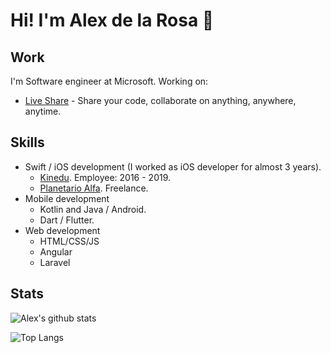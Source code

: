 # Hi! I'm Alex de la Rosa 👋

## Work
I'm Software engineer at Microsoft. Working on:
- [Live Share](https://aka.ms/vsls) - Share your code, collaborate on anything, anywhere, anytime.

## Skills
- Swift / iOS development (I worked as iOS developer for almost 3 years).
  - [Kinedu](https://apps.apple.com/us/app/kinedu-baby-development-plan/id741277284). Employee: 2016 - 2019.
  - [Planetario Alfa](). Freelance.
- Mobile development
  - Kotlin and Java / Android. 
  - Dart / Flutter.
- Web development
  - HTML/CSS/JS
  - Angular
  - Laravel
  
## Stats
![Alex's github stats](https://github-readme-stats.vercel.app/api?username=aletsdelarosa&count_private=true&show_icons=true)

![Top Langs](https://github-readme-stats.vercel.app/api/top-langs/?username=aletsdelarosa&langs_count=10)

<!-- ![ReadMe Card](https://github-readme-stats.vercel.app/api/pin/?username=aletsdelarosa&repo=aletsdelarosa.github.io) -->
